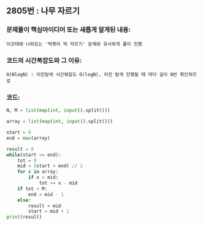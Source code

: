 ## 2805번 : 나무 자르기
### 문제풀이 핵심아이디어 또는 새롭게 알게된 내용: 
    이코테에 나와있는 '떡볶이 떡 자르기' 문제와 유사하게 풀이 진행 
    
### 코드의 시간복잡도와 그 이유:
    O(NlogN) : 이진탐색 시간복잡도 O(logN), 이진 탐색 진행될 때 마다 길이 N번 확인하므로 

### 코드:
```python
N, M = list(map(int, input().split()))

array = list(map(int, input().split()))

start = 0
end = max(array)

result = 0
while(start <= end):
    tot = 0
    mid = (start + end) // 2
    for x in array:
        if x > mid:
            tot += x - mid
    if tot < M:
        end = mid - 1
    else:
        result = mid
        start = mid + 1
print(result)
```
